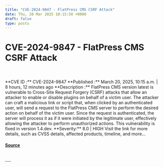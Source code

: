 ```yaml
---
title: "CVE-2024-9847 - FlatPress CMS CSRF Attack"
date: Thu, 20 Mar 2025 10:15:50 +0000
draft: false
type: posts
---
```

# CVE-2024-9847 - FlatPress CMS CSRF Attack

<br/>

<br/>
**CVE ID :** CVE-2024-9847  
**Published :** March 20, 2025, 10:15 a.m. | 8 hours, 12 minutes ago  
**Description :** FlatPress CMS version latest is vulnerable to Cross-Site Request Forgery (CSRF) attacks that allow an attacker to enable or disable plugins on behalf of a victim user. The attacker can craft a malicious link or script that, when clicked by an authenticated user, will send a request to the FlatPress CMS server to perform the desired action on behalf of the victim user. Since the request is authenticated, the server will process it as if it were initiated by the legitimate user, effectively allowing the attacker to perform unauthorized actions. This vulnerability is fixed in version 1.4.dev.  
**Severity:** 8.0 | HIGH  
Visit the link for more details, such as CVSS details, affected products, timeline, and more...

#### [Source](https://cvefeed.io/vuln/detail/CVE-2024-9847)

<br/>
---
